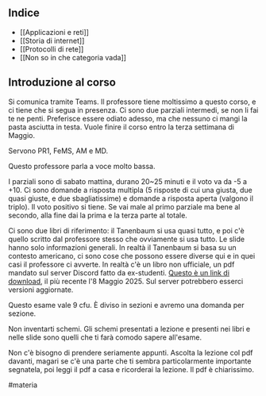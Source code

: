 ## Indice

* [[Applicazioni e reti]]
* [[Storia di internet]]
* [[Protocolli di rete]]
* [[Non so in che categoria vada]]

## Introduzione al corso

Si comunica tramite Teams. Il professore tiene moltissimo a questo corso, e ci tiene che si segua in presenza. Ci sono due parziali intermedi, se non li fai te ne penti. Preferisce essere odiato adesso, ma che nessuno ci mangi la pasta asciutta in testa. Vuole finire il corso entro la terza settimana di Maggio.

Servono PR1, FeMS, AM e MD.

Questo professore parla a voce molto bassa.

I parziali sono di sabato mattina, durano 20~25 minuti e il voto va da -5 a +10. Ci sono domande a risposta multipla (5 risposte di cui una giusta, due quasi giuste, e due sbagliatissime) e domande a risposta aperta (valgono il triplo). Il voto positivo si tiene. Se vai male al primo parziale ma bene al secondo, alla fine dai la prima e la terza parte al totale.

Ci sono due libri di riferimento: il Tanenbaum si usa quasi tutto, e poi c'è quello scritto dal professore stesso che ovviamente si usa tutto. Le slide hanno solo informazioni generali. In realtà il Tanenbaum si basa su un contesto americano, ci sono cose che possono essere diverse qui e in quei casi il professore ci avverte. In realtà c'è un libro non ufficiale, un pdf mandato sul server Discord fatto da ex-studenti. [Questo è un link di download](https://drive.google.com/file/d/16ldWGfcmyY9MgcHzDhTaO1hi15R_hFjN/view), il più recente l'8 Maggio 2025. Sul server potrebbero esserci versioni aggiornate.

Questo esame vale 9 cfu. È diviso in sezioni e avremo una domanda per sezione.

Non inventarti schemi. Gli schemi presentati a lezione e presenti nei libri e nelle slide sono quelli che ti farà comodo sapere all'esame.

Non c'è bisogno di prendere seriamente appunti. Ascolta la lezione col pdf davanti, magari se c'è una parte che ti sembra particolarmente importante segnatela, poi leggi il pdf a casa e ricorderai la lezione. Il pdf è chiarissimo.

#materia 